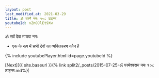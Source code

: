 ```yaml
---
layout: post
last_modified_at: 2021-03-29
title: ॐ तस्मै नमः १०८ टाइम्स
youtubeId: vZnOJlEt9Xw
---
```

 
 
 ॐ सर्व देवा मायया नमः  
 
 -  एक के रूप में सभी देवों का व्यक्तिकरण कौन है 
 
  
 
  
 
 
 
 
 
 


{% include youtubePlayer.html id=page.youtubeId %}
 
[Next]({{ site.baseurl }}{% link  split2/_posts/2015-07-25-ॐ परमेश्वराय नमः १०८ टाइम्स.md%})
 
